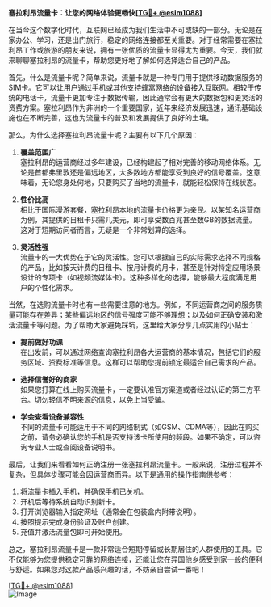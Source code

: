 **塞拉利昂流量卡：让您的网络体验更畅快[[TG💪+ @esim1088](https://t.me/s/esim1088)]**

在当今这个数字化时代，互联网已经成为我们生活中不可或缺的一部分。无论是在家办公、学习，还是出门旅行，稳定的网络连接都至关重要。对于经常需要在塞拉利昂工作或旅游的朋友来说，拥有一张优质的流量卡显得尤为重要。今天，我们就来聊聊塞拉利昂的流量卡，帮助您更好地了解如何选择适合自己的产品。

首先，什么是流量卡呢？简单来说，流量卡就是一种专门用于提供移动数据服务的SIM卡。它可以让用户通过手机或其他支持蜂窝网络的设备接入互联网。相较于传统的电话卡，流量卡更加专注于数据传输，因此通常会有更大的数据包和更灵活的资费方案。塞拉利昂作为非洲的一个重要国家，近年来经济发展迅速，通讯基础设施也在不断完善，这也为流量卡的普及和发展提供了良好的土壤。

那么，为什么选择塞拉利昂流量卡呢？主要有以下几个原因：

1. **覆盖范围广**  
   塞拉利昂的运营商经过多年建设，已经构建起了相对完善的移动网络体系。无论是首都弗里敦还是偏远地区，大多数地方都能享受到良好的信号覆盖。这意味着，无论您身处何地，只要购买了当地的流量卡，就能轻松保持在线状态。

2. **性价比高**  
   相比于国际漫游套餐，塞拉利昂本地的流量卡价格更为亲民。以某知名运营商为例，其提供的日租卡只需几美元，即可享受数百兆甚至数GB的数据流量。这对于短期访问者而言，无疑是一个非常划算的选择。

3. **灵活性强**  
   流量卡的一大优势在于它的灵活性。您可以根据自己的实际需求选择不同规格的产品，比如按天计费的日租卡、按月计费的月卡，甚至是针对特定应用场景设计的专项卡（如视频流媒体卡）。这种多样化的选择，能够最大程度满足用户的个性化需求。

当然，在选购流量卡时也有一些需要注意的地方。例如，不同运营商之间的服务质量可能存在差异；某些偏远地区的信号强度可能不够理想；以及如何正确安装和激活流量卡等问题。为了帮助大家避免踩坑，这里给大家分享几点实用的小贴士：

- **提前做好功课**  
  在出发前，可以通过网络查询塞拉利昂各大运营商的基本情况，包括它们的服务区域、资费标准等信息。这样可以帮助您提前锁定最适合自己需求的产品。

- **选择信誉好的商家**  
  如果您打算在线上购买流量卡，一定要认准官方渠道或者经过认证的第三方平台。切勿轻信不明来源的信息，以免上当受骗。

- **学会查看设备兼容性**  
  不同的流量卡可能适用于不同的网络制式（如GSM、CDMA等），因此在购买之前，请务必确认您的手机是否支持该卡所使用的频段。如果不确定，可以咨询专业人士或查阅设备说明书。

最后，让我们来看看如何正确注册一张塞拉利昂流量卡。一般来说，注册过程并不复杂，但具体步骤可能会因运营商而异。以下是通用的操作指南供参考：

1. 将流量卡插入手机，并确保手机已关机。
2. 开机后等待系统自动识别新卡。
3. 打开浏览器输入指定网址（通常会在包装盒内附带说明）。
4. 按照提示完成身份验证及账户创建。
5. 充值并激活流量包即可开始使用。

总之，塞拉利昂流量卡是一款非常适合短期停留或长期居住的人群使用的工具。它不仅能够为您提供稳定可靠的网络连接，还能让您在异国他乡感受到家一般的便利与舒适。如果您对这款产品感兴趣的话，不妨亲自尝试一番吧！

[[TG💪+ @esim1088](https://t.me/s/esim1088)]  
![Image](https://i.postimg.cc/4NQfJmqS/Snipaste-2025-05-13-00-14-12.png)